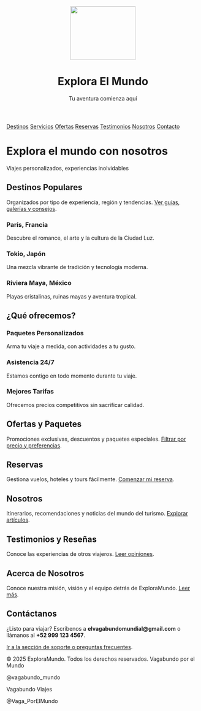 <!DOCTYPE html>
<html lang="es">
<head>
  <meta charset="UTF-8">
  <meta name="viewport" content="width=device-width, initial-scale=1.0">
  <title>Vagabundo Por El Mundo </title>
<link rel="stylesheet" href="Estilo.css">
</head>
<body>
  <header>
    <div class="Logo-titulo">
    <img src="vaga-removebg-preview.png" width="170" height="140">
    </div>
   <div>
  <h1>Explora El Mundo</h1>
    <p>Tu aventura comienza aquí</p>
  </div>
  </header>  <nav>
    <a href="Destinos.html">Destinos</a>
    <a href="Servicios.html">Servicios</a>
    <a href="Ofertas.html">Ofertas</a>
    <a href="Reservas.html">Reservas</a>
    <a href="Testimonios.html">Testimonios</a>
    <a href="Nosotros.html">Nosotros</a>
    <a href="Contacto.html">Contacto</a>
  </nav>  <div class="hero">
    <h1>Explora el mundo con nosotros</h1>
    <p>Viajes personalizados, experiencias inolvidables</p>
  </div>  <section class="section" id="Destinos">
    <h2>Destinos Populares</h2>
    <p>Organizados por tipo de experiencia, región y tendencias. <a href="Destinos.html">Ver guías, galerías y consejos</a>.</p>
    <div class="cards">
      <div class="card">
        <h3>París, Francia</h3>
        <p>Descubre el romance, el arte y la cultura de la Ciudad Luz.</p>
      </div>
      <div class="card">
        <h3>Tokio, Japón</h3>
        <p>Una mezcla vibrante de tradición y tecnología moderna.</p>
      </div>
      <div class="card">
        <h3>Riviera Maya, México</h3>
        <p>Playas cristalinas, ruinas mayas y aventura tropical.</p>
      </div>
    </div>
  </section>  <section class="section" id="servicios">
    <h2>¿Qué ofrecemos?</h2>
    <div class="cards">
      <div class="card">
        <h3>Paquetes Personalizados</h3>
        <p>Arma tu viaje a medida, con actividades a tu gusto.</p>
      </div>
      <div class="card">
        <h3>Asistencia 24/7</h3>
        <p>Estamos contigo en todo momento durante tu viaje.</p>
      </div>
      <div class="card">
        <h3>Mejores Tarifas</h3>
        <p>Ofrecemos precios competitivos sin sacrificar calidad.</p>
      </div>
    </div>
  </section>  <section class="section" id="Ofertas">
    <h2>Ofertas y Paquetes</h2>
    <p>Promociones exclusivas, descuentos y paquetes especiales. <a href="Ofertas.html">Filtrar por precio y preferencias</a>.</p>
  </section>  <section class="section" id="Ofertas">
    <h2>Reservas</h2>
    <p>Gestiona vuelos, hoteles y tours fácilmente. <a href="Reservas.html">Comenzar mi reserva</a>.</p>
  </section>  <section class="section" id="blog">
    <h2>Nosotros</h2>
    <p>Itinerarios, recomendaciones y noticias del mundo del turismo. <a href="Nosotros.html">Explorar artículos</a>.</p>
  </section>  <section class="section" id="Nosotros">
    <h2>Testimonios y Reseñas</h2>
    <p>Conoce las experiencias de otros viajeros. <a href="Testimonios.html">Leer opiniones</a>.</p>
  </section>  <section class="section" id="Testimonios">
    <h2>Acerca de Nosotros</h2>
    <p>Conoce nuestra misión, visión y el equipo detrás de ExploraMundo. <a href="Nosotros.html">Leer más</a>.</p>
  </section>  <section class="section" id="Nosotros">
    <h2>Contáctanos</h2>
    <p>¿Listo para viajar? Escríbenos a <strong>elvagabundomundial@gmail.com</strong> o llámanos al <strong>+52 999 123 4567</strong>.</p>
    <p><a href="Contacto.html">Ir a la sección de soporte o preguntas frecuentes</a>.</p>
  </section> 
  <footer>
    <p>&copy; 2025 ExploraMundo. Todos los derechos reservados. Vagabundo por el Mundo</p>
    <p> @vagabundo_mundo</p>
    <p> Vagabundo Viajes</p>
    <p>  @Vaga_PorElMundo</p>
  </footer>
</body>
</html>
